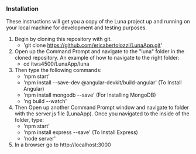 ### Installation

These instructions will get you a copy of the Luna project up and running on your local machine for development and testing purposes.
 1. Begin by cloning this repository with git.
      - 'git clone https://github.com/ericabertolozzi/LunaApp.git'
 2. Open up the Command Prompt and navigate to the "luna" folder in the cloned repository. An example of how to navigate to the right folder:
      - cd itws4500/LunaApp/luna
 3. Then type the following commands:
      - 'npm start'
      - 'npm install --save-dev @angular-devkit/build-angular' (To Install Angular)
      - 'npm install mongodb --save' (For Installing MongoDB)
      - 'ng build --watch'
 4. Then Open up another Command Prompt window and navigate to folder with the server.js file (LunaApp). Once you navigated to the inside of the folder, type:
      - 'npm start'
      - 'npm install express --save' (To Install Express)
      - 'node server'
 5. In a browser go to http://localhost:3000
